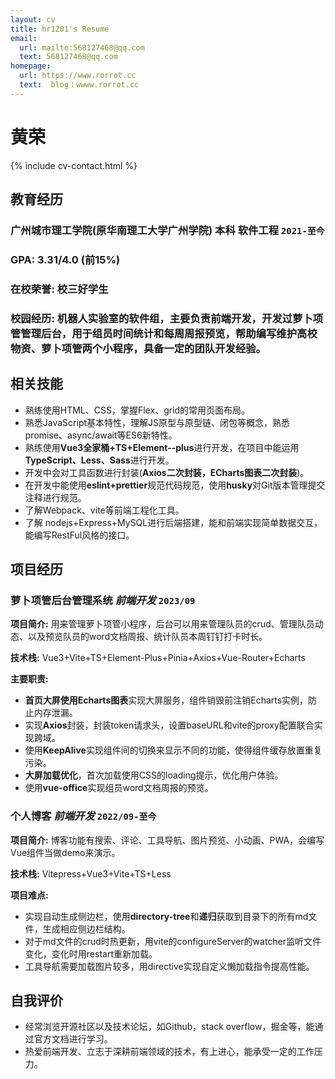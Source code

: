 ```yaml
---
layout: cv
title: hr1201's Resume
email:
  url: mailto:568127468@qq.com
  text: 568127468@qq.com
homepage:
  url: https://www.rorrot.cc
  text:  blog：wwww.rorrot.cc
---
```


# 黄荣

{% include cv-contact.html %}

## 教育经历

### 广州城市理工学院(原华南理工大学广州学院)  本科  软件工程 `2021-至今`
### GPA: 3.31/4.0 (前15%)
### 在校荣誉: 校三好学生
### 校园经历: 机器人实验室的软件组，主要负责前端开发，开发过萝卜项管管理后台，用于组员时间统计和每周周报预览，帮助编写维护高校物资、萝卜项管两个小程序，具备一定的团队开发经验。

## 相关技能

- 熟练使用HTML、CSS，掌握Flex、grid的常用页面布局。
- 熟悉JavaScript基本特性，理解JS原型与原型链、闭包等概念，熟悉promise、async/await等ES6新特性。
- 熟练使用**Vue3全家桶+TS+Element--plus**进行开发，在项目中能运用**TypeScript、Less、Sass**进行开发。
- 开发中会对工具函数进行封装(**Axios二次封装，ECharts图表二次封装**)。
- 在开发中能使用**eslint+prettier**规范代码规范，使用**husky**对Git版本管理提交注释进行规范。
- 了解Webpack、vite等前端工程化工具。
- 了解 nodejs+Express+MySQL进行后端搭建，能和前端实现简单数据交互，能编写RestFul风格的接口。

## 项目经历

### **萝卜项管后台管理系统** *前端开发* `2023/09`
**项目简介:** 用来管理萝卜项管小程序，后台可以用来管理队员的crud、管理队员动态、以及预览队员的word文档周报、统计队员本周钉钉打卡时长。

**技术栈:** Vue3+Vite+TS+Element-Plus+Pinia+Axios+Vue-Router+Echarts

**主要职责:** 
- **首页大屏使用Echarts图表**实现大屏服务，组件销毁前注销Echarts实例，防止内存泄漏。
- 实现**Axios**封装，封装token请求头，设置baseURL和vite的proxy配置联合实现跨域。
- 使用**KeepAlive**实现组件间的切换来显示不同的功能，使得组件缓存放置重复污染。
- **大屏加载优化**，首次加载使用CSS的loading提示，优化用户体验。
- 使用**vue-office**实现组员word文档周报的预览。

### **个人博客** *前端开发* `2022/09-至今`
**项目简介:** 博客功能有搜索、评论、工具导航、图片预览、小动画、PWA，会编写Vue组件当做demo来演示。

**技术栈:** Vitepress+Vue3+Vite+TS+Less

**项目难点:** 
- 实现自动生成侧边栏，使用**directory-tree**和**递归**获取到目录下的所有md文件，生成相应侧边栏结构。
- 对于md文件的crud时热更新，用vite的configureServer的watcher监听文件变化，变化时用restart重新加载。
- 工具导航需要加载图片较多，用directive实现自定义懒加载指令提高性能。

## 自我评价
- 经常浏览开源社区以及技术论坛，如Github，stack overflow，掘金等，能通过官方文档进行学习。
- 热爱前端开发、立志于深耕前端领域的技术，有上进心，能承受一定的工作压力。
